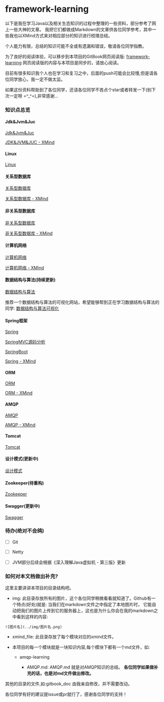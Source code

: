 # framework-learning


以下是我在学习Java以及相关生态知识的过程中整理的一些资料，部分参考了网上一些大神的文章。
我把它们都做成Markdown的文章供各位同学参考，其中一些我也以XMind方式来对相应部分的知识进行梳理总结。

个人能力有限，总结的知识可能不全或有遗漏和错误，敬请各位同学指教。

为了良好的阅读体验，可以移步到本项目的GitBook网页阅读版:
[framework-learning](https://qsjzwithguang19forever.gitee.io/framework-learning)
网页阅读版的内容与本项目是同步的，请放心阅读。

目前有很多知识我个人也在学习和复习之中，后面的push可能会比较慢,但是请各位同学放心，我一定不做太监。

如果这份资料帮助到了各位同学，还请各位同学不吝点个star或者转发一下(别下次一定呀 =^_^=),非常感谢...

### 知识点总览

#### Jdk&Jvm&Juc

[Jdk&Jvm&Juc](https://github.com/guang19/framework-learning/blob/dev/jdk_jvm_juc-learning/Jdk&Jvm&Juc.md)

[JDK&JVM&JUC - XMind](xmind_file/JDK&JVM&JUC.xmind)


#### Linux

[Linux](https://github.com/guang19/framework-learning/blob/dev/linux-learning/Linux.md)


#### 关系型数据库

[关系型数据库](https://github.com/guang19/framework-learning/blob/dev/rdbms-learning/RDBMS.md)

[关系型数据库 - XMind](xmind_file/关系型数据库.xmind)


#### 非关系型数据库

[非关系型数据库](https://github.com/guang19/framework-learning/blob/dev/nosql-learning/NoSQL.md)

[非关系型数据库 - XMind](xmind_file/非关系型数据库.xmind)


#### 计算机网络

[计算机网络](https://github.com/guang19/framework-learning/blob/dev/computer-network/Computer-Network.md)

[计算机网络 - XMind](xmind_file/计算机网络.xmind)


#### 数据结构与算法(持续更新)

[数据结构与算法](https://github.com/guang19/framework-learning/blob/dev/datastructure_algorithm/DataStructure&Algorithm.md)

推荐一个数据结构与算法的可视化网站，希望能够帮到正在学习数据结构与算法的同学: [数据结构与算法可视化](https://www.cs.usfca.edu/~galles/visualization/Algorithms.html)


#### Spring框架

[Spring](https://github.com/guang19/framework-learning/blob/dev/spring-learning/SpringFramework.md)

[SpringMVC源码分析](https://github.com/guang19/framework-learning/blob/dev/springmvc-learning/SpringMVC.md)

[SpringBoot](https://github.com/guang19/framework-learning/blob/dev/springmvc-learning/SpringBoot.md)

[Spring - XMind](xmind_file/Spring.xmind)


#### ORM

[ORM](https://github.com/guang19/framework-learning/blob/dev/orm-learning/ORM.md)

[ORM - XMind](xmind_file/ORM.xmind)


#### AMQP

[AMQP](https://github.com/guang19/framework-learning/blob/dev/amqp-learning/AMQP.md)

[AMQP - XMind](xmind_file/AMQP.xmind)


#### Tomcat

[Tomcat](https://github.com/guang19/framework-learning/blob/dev/Tomcat9.0/Tomcat.md)


#### 设计模式(更新中)

[设计模式](https://github.com/guang19/framework-learning/blob/dev/design-pattern/DesignPattern.md)


#### Zookeeper(待重构)

[Zookeeper](https://github.com/guang19/framework-learning/blob/dev/zookeeper-learning/Zookeeper.md)


#### Swagger(更新中)

[Swagger](https://github.com/guang19/framework-learning/blob/dev/swagger-learning/Swagger.md)



### 待办(绝对不会鸽)

- [ ] Git

- [ ] Netty

- [ ] JVM部分后续会根据《深入理解Java虚拟机 - 第三版》更新


### 如何对本文档做出补充?
这里主要讲讲本项目的目录结构吧。

- img: 此目录存放所有的图片，这个各位同学稍微看看就知道了。Github有一个特点(好处)就是:
当我们在markdown文件之中指定了本地图片时，
它能自动把我们的图片上传到它的服务器上，这也是为什么你会在我的markdown之中看到这样的内容: 

````text
![图片名](../img/图片名.png) 
````

- xmind_file: 此目录存放了每个模块对应的xmind文件。

- 本项目的每一个模块就是一块知识内容,每个模块下都有一个md文件，如:

  - amqp-learning
  
    - AMQP.md: AMQP.md 就是对AMQP知识的总结。 **各位同学如果做补充的话，也是对md文件做出修改。**

其他的目录的文件,如:gitbook_doc 由我亲自修改，并不需要改动。

各位同学有好的建议提issue或pr就行了，感谢各位同学的支持！


